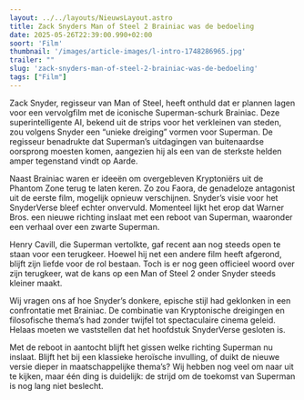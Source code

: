 ```yaml
---
layout: ../../layouts/NieuwsLayout.astro
title: Zack Snyders Man of Steel 2 Brainiac was de bedoeling
date: 2025-05-26T22:39:00.990+02:00
soort: 'Film'
thumbnail: '/images/article-images/l-intro-1748286965.jpg'
trailer: ""
slug: 'zack-snyders-man-of-steel-2-brainiac-was-de-bedoeling'
tags: ["Film"]
---
```


Zack Snyder, regisseur van Man of Steel, heeft onthuld dat er plannen lagen voor
een vervolgfilm met de iconische Superman-schurk Brainiac. Deze
superintelligente AI, bekend uit de strips voor het verkleinen van steden, zou
volgens Snyder een “unieke dreiging” vormen voor Superman. De regisseur
benadrukte dat Superman’s uitdagingen van buitenaardse oorsprong moesten komen,
aangezien hij als een van de sterkste helden amper tegenstand vindt op Aarde.

Naast Brainiac waren er ideeën om overgebleven Kryptoniërs uit de Phantom Zone
terug te laten keren. Zo zou Faora, de genadeloze antagonist uit de eerste film,
mogelijk opnieuw verschijnen. Snyder’s visie voor het SnyderVerse bleef echter
onvervuld. Momenteel lijkt het erop dat Warner Bros. een nieuwe richting inslaat
met een reboot van Superman, waaronder een verhaal over een zwarte Superman.

Henry Cavill, die Superman vertolkte, gaf recent aan nog steeds open te staan
voor een terugkeer. Hoewel hij net een andere film heeft afgerond, blijft zijn
liefde voor de rol bestaan. Toch is er nog geen officieel woord over zijn
terugkeer, wat de kans op een Man of Steel 2 onder Snyder steeds kleiner maakt.

Wij vragen ons af hoe Snyder’s donkere, epische stijl had geklonken in een
confrontatie met Brainiac. De combinatie van Kryptonische dreigingen en
filosofische thema’s had zonder twijfel tot spectaculaire cinema geleid. Helaas
moeten we vaststellen dat het hoofdstuk SnyderVerse gesloten is.

Met de reboot in aantocht blijft het gissen welke richting Superman nu inslaat.
Blijft het bij een klassieke heroïsche invulling, of duikt de nieuwe versie
dieper in maatschappelijke thema’s? Wij hebben nog veel om naar uit te kijken,
maar één ding is duidelijk: de strijd om de toekomst van Superman is nog lang
niet beslecht.